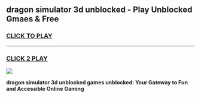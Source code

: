 
## dragon simulator 3d unblocked - Play Unblocked Gmaes & Free
<h3>
<a href="https://news.freeplayer.one?title=dragon_simulator_3d_unblocked&ref=16F">CLICK TO PLAY</a></h3>
<hr>

<h3>
<a href="https://news.freeplayer.one?title=dragon_simulator_3d_unblocked&ref=16F">CLICK 2 PLAY</a>
  
</h3>

<a href="https://news.freeplayer.one?title=dragon_simulator_3d_unblocked&ref=16F/"><img src="https://clearcache.store/games.png"></a>


**dragon simulator 3d unblocked games unblocked: Your Gateway to Fun and Accessible Online Gaming**
